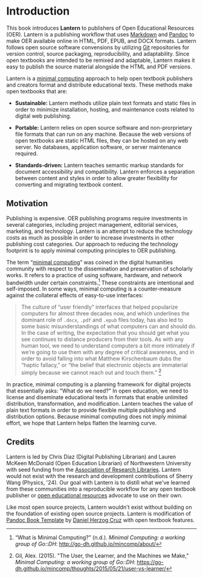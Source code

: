 # Introduction

This book introduces **Lantern** to publishers of Open Educational Resources (OER). Lantern is a publishing workflow that uses [Markdown](https://en.wikipedia.org/wiki/Markdown) and [Pandoc](https://pandoc.org) to make OER available online in HTML, PDF, EPUB, and DOCX formats. Lantern follows open source software convensions by utilizing [Git](https://git-scm.com/) repositories for version control, source packaging, reproducibility, and adaptability. Since open textbooks are intended to be remixed and adaptable, Lantern makes it easy to publish the source material alongside the HTML and PDF versions.

Lantern is a [minimal computing](https://go-dh.github.io/mincomp/about/) approach to help open textbook publishers and creators format and distribute educational texts. These methods make open textbooks that are:

- **Sustainable:** Lantern methods utilize plain text formats and static files in order to minimize installation, hosting, and maintenance costs related to digital web publishing.

- **Portable:** Lantern relies on open source software and non-prorprietary file formats that can run on any machine. Because the web versions of open textbooks are static HTML files, they can be hosted on any web server. No databases, application software, or server maintenance required. 

- **Standards-driven:** Lantern teaches semantic markup standards for document accessibility and compatibility. Lantern enforces a separation between content and styles in order to allow greater flexibility for converting and migrating textbook content.

## Motivation

Publishing is expensive. OER publishing programs require investments in several categories, including project management, editorial services, marketing, and technology. Lantern is an attempt to reduce the technology costs as much as possible in order to increase investments in other publishing cost categories. Our approach to reducing the technology footprint is to apply minimal computing principles to OER publishing. 

The term “[minimal computing](http://go-dh.github.io/mincomp/about/)” was coined in the digital humanities community with respect to the dissemination and preservation of scholarly works. It refers to a practice of using software, hardware, and network bandwidth under certain constraints.[^1] These constraints are intentional and self-imposed. In some ways, minimal computing is a counter-measure against the collateral effects of easy-to-use interfaces:

> The culture of “user friendly” interfaces that helped popularize computers for almost three decades now, and which underlines the dominant role of `.docx`, `.pdf` and `.epub` files today, has also led to some basic misunderstandings of what computers can and should do. In the case of writing, the expectation that you should get what you see continues to distance producers from their tools. As with any human tool, we need to understand computers a bit more intimately if we’re going to use them with any degree of critical awareness, and in order to avoid falling into what Matthew Kirschenbaum dubs the “haptic fallacy,” or “the belief that electronic objects are immaterial simply because we cannot reach out and touch them.” [^2]

In practice, minimal computing is a planning framework for digital projects that essentially asks: "What do we need?" In open education, we need to license and diseminate educational texts in formats that enable unlimited distribution, transformation, and modification. Lantern teaches the value of plain text formats in order to provide flexible multiple publishing and distribution options. Because minimal computing does not imply minimal effort, we hope that Lantern helps flatten the learning curve. 

## Credits

Lantern is led by Chris Diaz (Digital Publishing Librarian) and Lauren McKeen McDonald (Open Education Librarian) of Northwestern University with seed funding from the [Association of Research Libraries](https://www.arl.org/). Lantern would not exist with the research and development contributions of Sherry Wang (Physics, '24). Our goal with Lantern is to distill what we've learned from these communities into a reproducible workflow for any open textbook publisher or [open educational resources](https://en.wikipedia.org/wiki/Open_educational_resources) advocate to use on their own.  

Like most open source projects, Lantern wouldn't exist without building on the foundation of existing open source projects. Lantern is modification of [Pandoc Book Template](https://github.com/wikiti/pandoc-book-template) by [Daniel Herzog Cruz](https://danielherzog.es/) with open textbook features.  

[^1]: “What is Minimal Computing?” (n.d.). _Minimal Computing: a working group of Go::DH_: http://go-dh.github.io/mincomp/about/

[^2]: Gil, Alex. (2015). "The User, the Learner, and the Machines we Make," _Minimal Computing: a working group of Go::DH_: https://go-dh.github.io/mincomp/thoughts/2015/05/21/user-vs-learner/